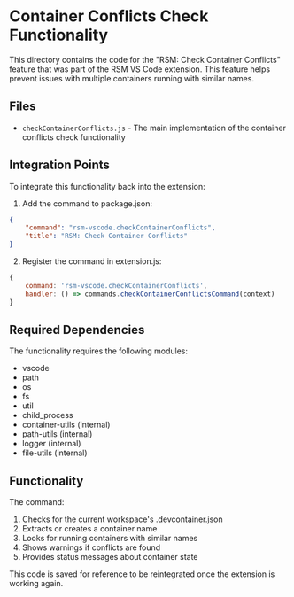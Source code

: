 # Container Conflicts Check Functionality

This directory contains the code for the "RSM: Check Container Conflicts" feature that was part of the RSM VS Code extension. This feature helps prevent issues with multiple containers running with similar names.

## Files

- `checkContainerConflicts.js` - The main implementation of the container conflicts check functionality

## Integration Points

To integrate this functionality back into the extension:

1. Add the command to package.json:
```json
{
    "command": "rsm-vscode.checkContainerConflicts",
    "title": "RSM: Check Container Conflicts"
}
```

2. Register the command in extension.js:
```javascript
{
    command: 'rsm-vscode.checkContainerConflicts',
    handler: () => commands.checkContainerConflictsCommand(context)
}
```

## Required Dependencies

The functionality requires the following modules:
- vscode
- path
- os
- fs
- util
- child_process
- container-utils (internal)
- path-utils (internal)
- logger (internal)
- file-utils (internal)

## Functionality

The command:
1. Checks for the current workspace's .devcontainer.json
2. Extracts or creates a container name
3. Looks for running containers with similar names
4. Shows warnings if conflicts are found
5. Provides status messages about container state

This code is saved for reference to be reintegrated once the extension is working again. 